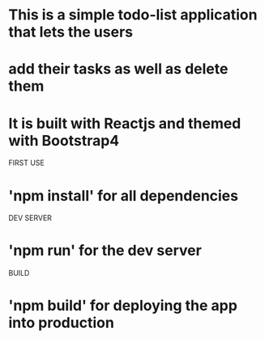 # This is a simple todo-list application that lets the users
# add their tasks as well as delete them 
# It is built with Reactjs and themed with Bootstrap4 

FIRST USE
# 'npm install' for all dependencies
DEV SERVER
# 'npm run' for the dev server
BUILD
# 'npm build' for deploying the app into production